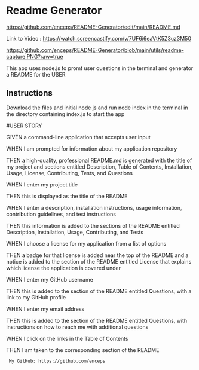 # Readme Generator
https://github.com/enceps/README-Generator/edit/main/README.md
    
Link to Video : https://watch.screencastify.com/v/7UF6i6eaVtK5Z3uz3M50

https://github.com/enceps/README-Generator/blob/main/utils/readme-capture.PNG?raw=true
    
This app uses node.js to promt user questions in the terminal and generator a README for the USER

## Instructions

Download the files and initial node js and run node index in the terminal in the directory containing index.js to start the app


#USER STORY

GIVEN a command-line application that accepts user input

WHEN I am prompted for information about my application repository

THEN a high-quality, professional README.md is generated with the title of my project and sections entitled Description, Table of Contents, Installation, Usage, License, Contributing, Tests, and Questions

WHEN I enter my project title

THEN this is displayed as the title of the README

WHEN I enter a description, installation instructions, usage information, contribution guidelines, and test instructions

THEN this information is added to the sections of the README entitled Description, Installation, Usage, Contributing, and Tests

WHEN I choose a license for my application from a list of options

THEN a badge for that license is added near the top of the README and a notice is added to the section of the README entitled License that explains which license the application is covered under

WHEN I enter my GitHub username

THEN this is added to the section of the README entitled Questions, with a link to my GitHub profile

WHEN I enter my email address

THEN this is added to the section of the README entitled Questions, with instructions on how to reach me with additional questions

WHEN I click on the links in the Table of Contents

THEN I am taken to the corresponding section of the README
     
     
     My GitHub: https://github.com/enceps
